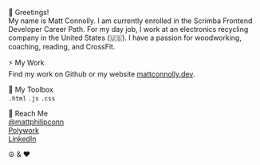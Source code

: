👋 Greetings!
<br />My name is Matt Connolly. I am currently enrolled in the Scrimba Frontend Developer Career Path. For my day job, I work at an electronics recycling company in the United States (🇺🇸). I have a passion for woodworking, coaching, reading, and CrossFit.

⚡ My Work 
<br />Find my work on Github or my website [mattconnolly.dev](https://www.mattconnolly.dev).

🧰 My Toolbox 
<br />`.html` `.js` `.css`

📧 Reach Me 
<br />[@mattphilipconn](https://twitter.com/mattphilipconn)
<br />[Polywork](https://www.polywork.com/mattconnolly)
<br />[LinkedIn](https://www.linkedin.com/in/matthewpconnolly/)

☮️  &  ❤️
